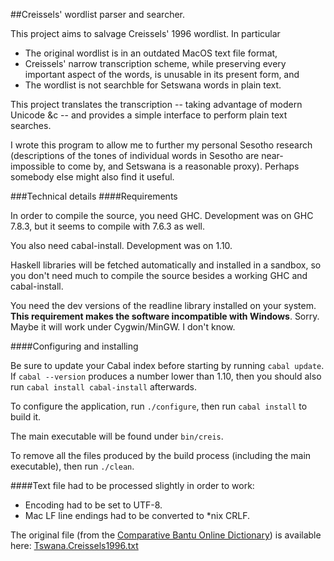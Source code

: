 ##Creissels' wordlist parser and searcher.

This project aims to salvage Creissels' 1996 wordlist. In particular

* The original wordlist is in an outdated MacOS text file format, 
* Creissels' narrow transcription scheme, while preserving every important aspect of the words, is unusable in its present form, and
* The wordlist is not searchble for Setswana words in plain text.

This project translates the transcription -- taking advantage of modern Unicode &c -- and provides a simple interface to perform plain text searches.

I wrote this program to allow me to further my personal Sesotho research (descriptions of the tones of individual words in Sesotho are near-impossible 
to come by, and Setswana is a reasonable proxy). Perhaps somebody else might also find it useful.

###Technical details
####Requirements

In order to compile the source, you need GHC. Development was on GHC 7.8.3, but it seems to compile with 7.6.3 as well.

You also need cabal-install. Development was on 1.10.

Haskell libraries will be fetched automatically and installed in a sandbox, so you don't need much to compile the source besides a working GHC and cabal-install.

You need the dev versions of the readline library installed on your system. **This requirement makes the software incompatible with Windows**. Sorry. Maybe it will work under Cygwin/MinGW. I don't know.

####Configuring and installing

Be sure to update your Cabal index before starting by running `cabal update`. If `cabal --version` produces a number lower than 1.10, then you should also run `cabal install cabal-install` afterwards.

To configure the application, run `./configure`, then run `cabal install` to build it.

The main executable will be found under `bin/creis`.

To remove all the files produced by the build process (including the main executable), then run `./clean`.

####Text file had to be processed slightly in order to work:

* Encoding had to be set to UTF-8.
* Mac LF line endings had to be converted to *nix CRLF.

The original file (from the [Comparative Bantu Online Dictionary](http://www.cbold.ish-lyon.cnrs.fr/)) is available here:
  [Tswana.Creissels1996.txt](http://www.cbold.ish-lyon.cnrs.fr/Load.aspx?Langue=Tswana&Type=Text&Fichier=Tswana.Creissels1996.txt)
